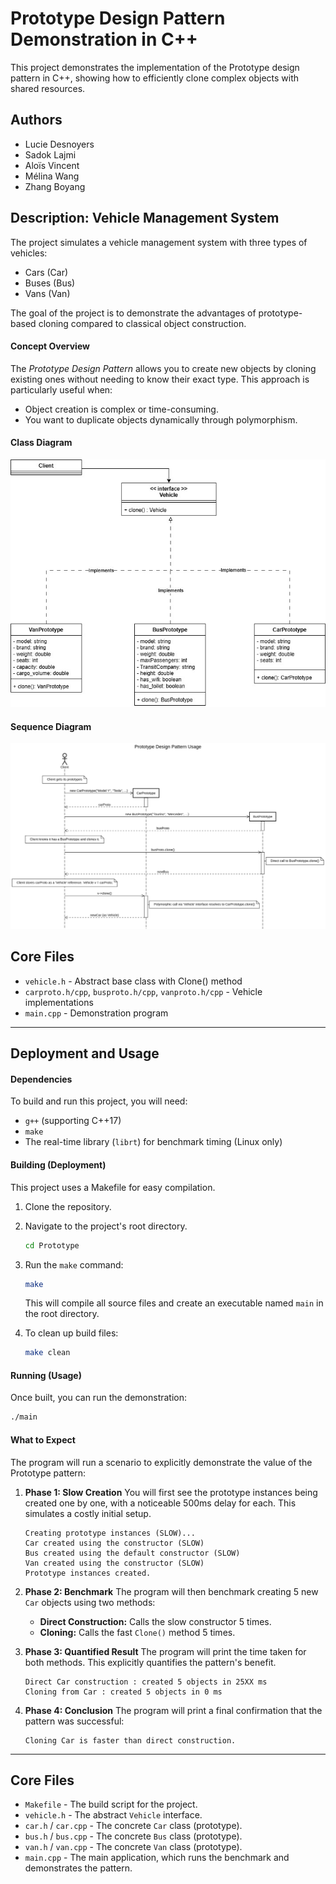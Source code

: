 # Prototype Design Pattern Demonstration in C++

This project demonstrates the implementation of the Prototype design pattern in C++, showing how to efficiently clone complex objects with shared resources.

## Authors

- Lucie Desnoyers
- Sadok Lajmi
- Aloïs Vincent
- Mélina Wang
- Zhang Boyang

## Description: Vehicle Management System

The project simulates a vehicle management system with three types of vehicles:
- Cars (Car)
- Buses (Bus)
- Vans (Van)

The goal of the project is to demonstrate the advantages of prototype-based cloning compared to classical object construction.


#### Concept Overview

The *Prototype Design Pattern* allows you to create new objects by cloning existing ones without needing to know their exact type.
This approach is particularly useful when:
- Object creation is complex or time-consuming.
- You want to duplicate objects dynamically through polymorphism.


#### Class Diagram

![Class Diagram](ClassDiagram.jpg)

#### Sequence Diagram

![Sequence Diagram](SequenceDiagram.png)

## Core Files
- `vehicle.h` - Abstract base class with Clone() method
- `carproto.h/cpp`, `busproto.h/cpp`, `vanproto.h/cpp` - Vehicle implementations
- `main.cpp` - Demonstration program

---

## Deployment and Usage

#### Dependencies

To build and run this project, you will need:
- `g++` (supporting C++17)
- `make`
- The real-time library (`librt`) for benchmark timing (Linux only)

#### Building (Deployment)

This project uses a Makefile for easy compilation.

1.  Clone the repository.
2.  Navigate to the project's root directory.
    ```bash
    cd Prototype
    ```
3.  Run the `make` command:

    ```bash
    make
    ```
    This will compile all source files and create an executable named `main` in the root directory.

4.  To clean up build files:
    ```bash
    make clean
    ```

#### Running (Usage)

Once built, you can run the demonstration:

```bash
./main
```

#### What to Expect

The program will run a scenario to explicitly demonstrate the value of the Prototype pattern:

1.  **Phase 1: Slow Creation**
    You will first see the prototype instances being created one by one, with a noticeable 500ms delay for each. This simulates a costly initial setup.
    ```
    Creating prototype instances (SLOW)...
    Car created using the constructor (SLOW)
    Bus created using the default constructor (SLOW)
    Van created using the constructor (SLOW)
    Prototype instances created.
    ```

2.  **Phase 2: Benchmark**
    The program will then benchmark creating 5 new `Car` objects using two methods:
    - **Direct Construction:** Calls the slow constructor 5 times.
    - **Cloning:** Calls the fast `Clone()` method 5 times.

3.  **Phase 3: Quantified Result**
    The program will print the time taken for both methods. This explicitly quantifies the pattern's benefit.
    ```
    Direct Car construction : created 5 objects in 25XX ms
    Cloning from Car : created 5 objects in 0 ms
    ```

4.  **Phase 4: Conclusion**
    The program will print a final confirmation that the pattern was successful:
    ```
    Cloning Car is faster than direct construction.
    ```

---

## Core Files
- `Makefile` - The build script for the project.
- `vehicle.h` - The abstract `Vehicle` interface.
- `car.h` / `car.cpp` - The concrete `Car` class (prototype).
- `bus.h` / `bus.cpp` - The concrete `Bus` class (prototype).
- `van.h` / `van.cpp` - The concrete `Van` class (prototype).
- `main.cpp` - The main application, which runs the benchmark and demonstrates the pattern.